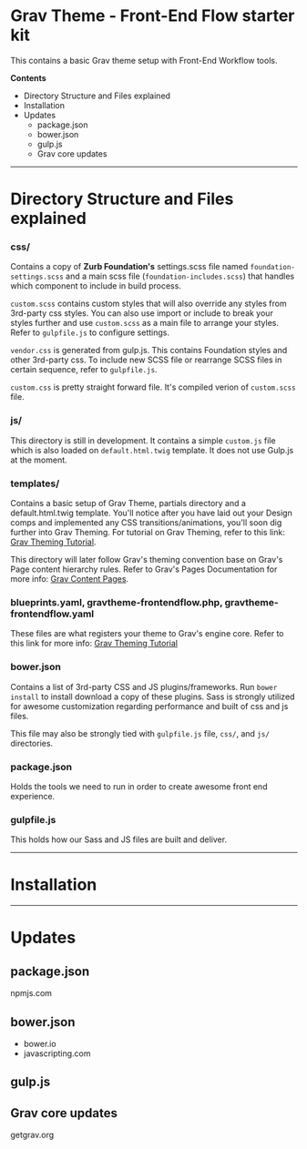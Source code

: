 # Grav Theme - Front-End Flow starter kit

This contains a basic Grav theme setup with Front-End Workflow tools.

**Contents**

- Directory Structure and Files explained
- Installation
- Updates
  * package.json
  * bower.json
  * gulp.js
  * Grav core updates

-----

# Directory Structure and Files explained

### css/

Contains a copy of **Zurb Foundation's** settings.scss file named `foundation-settings.scss` and a main scss file (`foundation-includes.scss`) that handles which component to include in build process.

`custom.scss` contains custom styles that will also override any styles from 3rd-party css styles. You can also use import or include to break your styles further and use `custom.scss` as a main file to arrange your styles. Refer to `gulpfile.js` to configure settings.

`vendor.css` is generated from gulp.js. This contains Foundation styles and other 3rd-party css. To include new SCSS file or rearrange SCSS files in certain sequence, refer to `gulpfile.js`.

`custom.css` is pretty straight forward file. It's compiled verion of `custom.scss` file.

### js/

This directory is still in development. It contains a simple `custom.js` file which is also loaded on `default.html.twig` template. It does not use Gulp.js at the moment.

### templates/

Contains a basic setup of Grav Theme, partials directory and a default.html.twig template. You'll notice after you have laid out your Design comps and implemented any CSS transitions/animations, you'll soon dig further into Grav Theming. For tutorial on Grav Theming, refer to this link: [Grav Theming Tutorial](https://learn.getgrav.org/themes/theme-tutorial).

This directory will later follow Grav's theming convention base on Grav's Page content hierarchy rules. Refer to Grav's Pages Documentation for more info: [Grav Content Pages](https://learn.getgrav.org/content/content-pages).

### blueprints.yaml, gravtheme-frontendflow.php, gravtheme-frontendflow.yaml

These files are what registers your theme to Grav's engine core. Refer to this link for more info: [Grav Theming Tutorial](https://learn.getgrav.org/themes/theme-tutorial)

### bower.json

Contains a list of 3rd-party CSS and JS plugins/frameworks. Run `bower install` to install download a copy of these plugins. Sass is strongly utilized for awesome customization regarding performance and built of css and js files.

This file may also be strongly tied with `gulpfile.js` file, `css/`, and `js/` directories.

### package.json

Holds the tools we need to run in order to create awesome front end experience.

### gulpfile.js

This holds how our Sass and JS files are built and deliver.

-----

# Installation

-----

# Updates

## package.json

npmjs.com



## bower.json

- bower.io
- javascripting.com



## gulp.js



## Grav core updates

getgrav.org
